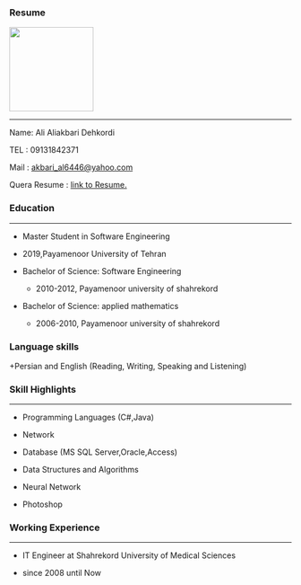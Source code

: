 ### Resume
 <body>
        <img src="images/ali.jpeg" width="150" height="150"/>
    </body>
      
      
---
Name: Ali Aliakbari Dehkordi 

TEL  : 09131842371

Mail : akbari_al6446@yahoo.com <br/>

Quera Resume : [link to Resume.](https://quera.ir/qcv/) <br/>
    
### Education
---
+  Master Student in Software Engineering
  - 2019,Payamenoor University of Tehran  

+ Bachelor of Science: Software Engineering
  - 2010-2012, Payamenoor university of shahrekord

+ Bachelor of Science: applied mathematics
   - 2006-2010, Payamenoor university of shahrekord

### Language skills
+Persian and English (Reading, Writing, Speaking and Listening)

### Skill Highlights
---
+	Programming Languages (C#,Java)

+	Network

+	Database (MS SQL Server,Oracle,Access)

+	Data Structures and Algorithms

+	Neural Network

+	Photoshop

### Working Experience
---
+ IT Engineer at Shahrekord University of Medical Sciences
- since 2008 until Now


